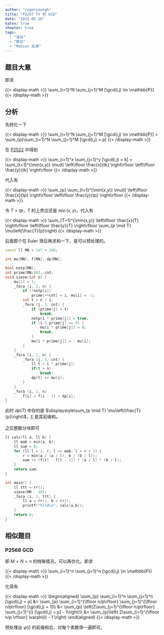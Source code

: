 ```yaml
---
author: "rogeryoungh"
title: "P2257 YY 的 GCD"
date: "2021-05-26"
katex: true
showtoc: true
tags: 
  - "洛谷"
  - "数论"
  - "Mobius 反演"
---
```


## 题目大意

即求

{{< display-math >}}
\sum_{i=1}^N \sum_{j=1}^M [\gcd(i,j) \in \mathbb{P}]
{{< /display-math >}}

## 分析

先转化一下

{{< display-math >}}
\sum_{i=1}^N \sum_{j=1}^M [\gcd(i,j) \in \mathbb{P}] = \sum_{p}\sum_{i=1}^N \sum_{j=1}^M [\gcd(i,j) = p]
{{< /display-math >}}

在 [P2522](../p2522) 中得到

{{< display-math >}}
\sum_{i=1}^x \sum_{j=1}^y [\gcd(i,j) = k] = \sum_{t=1}^{\min(x,y)} \mu(t) \left\lfloor \frac{x}{tk} \right\rfloor \left\lfloor \frac{y}{tk} \right\rfloor
{{< /display-math >}}

代入有

{{< display-math >}}
\sum_{p} \sum_{t=1}^{\min(x,y)} \mu(t) \left\lfloor \frac{x}{tp} \right\rfloor \left\lfloor \frac{y}{tp} \right\rfloor
{{< /display-math >}}

令 $T = tp$，$T$ 的上界应还是 $\min(x,y)$，代入有

{{< display-math >}}
\sum_{T=1}^{\min(x,y)}  \left\lfloor \frac{x}{T} \right\rfloor \left\lfloor \frac{y}{T} \right\rfloor \sum_{p \mid T} \mu\left(\frac{T}{p}\right)
{{< /display-math >}}

后面那个在 Euler 筛后再求和一下，是可以预处理的。

```cpp
const ll MN = 1e7 + 100;

int mu[MN], f[MN], dp[MN];

bool notp[MN];
int prime[MN/10], cnt;
void sieve(int n) {
    mu[1] = 1;
    _fora (i, 2, n) {
        if (!notp[i])
            prime[++cnt] = i, mu[i] = -1;
        int t = n / i;
        _fora (j, 1, cnt) {
            if (prime[j] > t)
                break;
            notp[i * prime[j]] = true;
            if (i % prime[j] == 0) {
                mu[i * prime[j]] = 0;
                break;
            }
            mu[i * prime[j]] = - mu[i];
        }
    }
    _fora (i, 1, n) {
        _fora (j, 1, cnt) {
            ll t = i * prime[j];
            if(t > n)
                break;
            dp[t] += mu[i];
        }
    }
    _fora (i, 1, n)
        f[i] = f[i - 1] + dp[i];
}
```

此时 $dp(T)$ 中存的是 $\displaystyle\sum_{p \mid T} \mu\left(\frac{T}{p}\right)$，$f_i$ 是其前缀和。

之后整数分块即可

```cpp
ll calc(ll a, ll b) {
    ll mab = min(a, b);
    ll sum = 0;
    for (ll l = 1, r; l <= mab; l = r + 1) {
        r = min(a / (a / l), b / (b / l));
        sum += (f[r] - f[l - 1]) * (a / l) * (b / l);
    }
    return sum;
}

int main() {
    ll ttt = rr();
    sieve(MN - 10);
    _fora (i, 1, ttt) {
        ll a = rr(), b = rr();
        printf("%lld\n", calc(a,b));
    }
    return 0;
}
```

## 相似题目

### P2568 GCD

即 $M = N = n$ 的特殊情况，可以再优化。即求

{{< display-math >}}
\sum_{i=1}^n \sum_{j=1}^n [\gcd(i,j) \in \mathbb{P}]
{{< /display-math >}}

化简有

{{< display-math >}}
\begin{aligned}
\sum_{p} \sum_{i=1}^n \sum_{j=1}^n [\gcd(i,j) = p] &= \sum_{p} \sum_{i=1}^{\lfloor n/p\rfloor} \sum_{j=1}^{\lfloor n/p\rfloor} [\gcd(i,j) = 1]\\\\ &= \sum_{p} \left(2\sum_{j=1}^{\lfloor n/p\rfloor} \sum_{j=1}^{i} [\gcd(i,j) = p] - 1\right)\\\\ &= \sum_{p}\left( 2\sum_{i=1}^{\lfloor n/p \rfloor} \varphi(i) - 1 \right)
\end{aligned}
{{< /display-math >}}

预处理出 $\varphi(i)$ 的前缀和后，对每个素数筛一遍即可。
